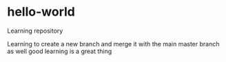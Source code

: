 # hello-world
Learning repository

Learning to create a new branch
and
merge it with the main master branch as well
good learning is a great thing 
